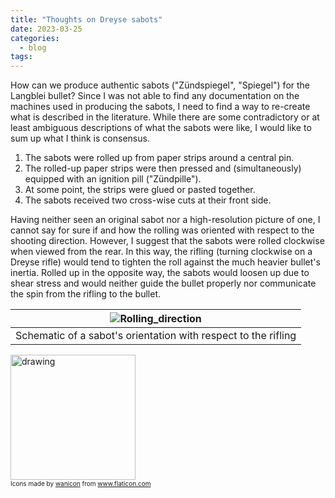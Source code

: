 ```yaml
---
title: "Thoughts on Dreyse sabots"
date: 2023-03-25
categories:
  - blog
tags:
---
```


How can we produce authentic sabots ("Zündspiegel", "Spiegel") for the Langblei bullet? Since I was not able to find any documentation on the machines used in producing the sabots, I need to find a way to re-create what is described in the literature. While there are some contradictory or at least ambiguous descriptions of what the sabots were like, I would like to sum up what I think is consensus.

1. The sabots were rolled up from paper strips around a central pin.
2. The rolled-up paper strips were then pressed and (simultaneously) equipped with an ignition pill ("Zündpille").
3. At some point, the strips were glued or pasted together.
4. The sabots received two cross-wise cuts at their front side.

Having neither seen an original sabot nor a high-resolution picture of one, I cannot say for sure if and how the rolling was oriented with respect to the shooting direction. However, I suggest that the sabots were rolled clockwise when viewed from the rear. In this way, the rifling (turning clockwise on a Dreyse rifle) would tend to tighten the roll against the much heavier bullet's inertia. Rolled up in the opposite way, the sabots would loosen up due to shear stress and would neither guide the bullet properly nor communicate the spin from the rifling to the bullet.

| ![Rolling_direction](./../../assets/images/Wicklungsrichtung.png) |
|:-------:|
| Schematic of a sabot's orientation with respect to the rifling |

<img src="./../../assets/images/warning.png" alt="drawing" style="width:200px;"/>
<div  style="font-size:10px">Icons made by <a href="https://www.flaticon.com/authors/wanicon" title="wanicon">wanicon</a> from <a href="https://www.flaticon.com/" title="Flaticon">www.flaticon.com</a></div>






<div class="commentbox"></div>
<script src="https://unpkg.com/commentbox.io/dist/commentBox.min.js"></script>
<script>commentBox('5736726756589568-proj',{textColor: '#fff'})</script>